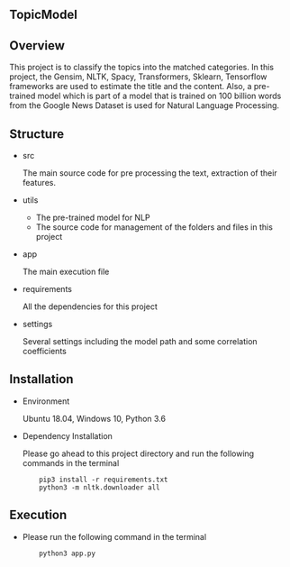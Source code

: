 ## TopicModel

## Overview

This project is to classify the topics into the matched categories. 
In this project, the Gensim, NLTK, Spacy, Transformers, Sklearn, Tensorflow frameworks are used to estimate the title 
and the content. 
Also, a pre-trained model which is part of a model that is trained on 100 billion words from the Google News Dataset is 
used for Natural Language Processing.

## Structure

- src

    The main source code for pre processing the text, extraction of their features.
    
- utils

    * The pre-trained model for NLP
    * The source code for management of the folders and files in this project
    
- app

    The main execution file

- requirements

    All the dependencies for this project
    
- settings

    Several settings including the model path and some correlation coefficients

## Installation

- Environment

    Ubuntu 18.04, Windows 10, Python 3.6

- Dependency Installation

    Please go ahead to this project directory and run the following commands in the terminal
    ```
        pip3 install -r requirements.txt
        python3 -m nltk.downloader all
    ```
 
## Execution

- Please run the following command in the terminal

    ```
        python3 app.py
    ```
